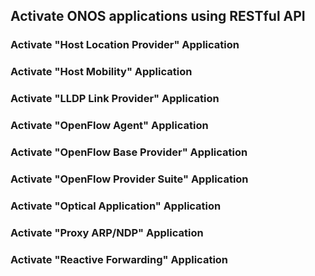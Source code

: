 ## Activate ONOS applications using RESTful API

### Activate "Host Location Provider" Application

### Activate "Host Mobility" Application

### Activate "LLDP Link Provider" Application

### Activate "OpenFlow Agent" Application

### Activate "OpenFlow Base Provider" Application

### Activate "OpenFlow Provider Suite" Application

### Activate "Optical Application" Application

### Activate "Proxy ARP/NDP" Application

### Activate "Reactive Forwarding" Application

